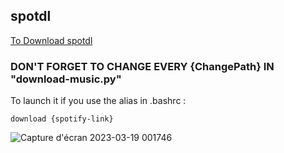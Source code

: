 ## spotdl

[To Download spotdl](https://github.com/spotDL/spotify-downloader)

### DON'T FORGET TO CHANGE EVERY {ChangePath} IN "download-music.py" 

To launch it if you use the alias in .bashrc : 
```
download {spotify-link}
```
![Capture d'écran 2023-03-19 001746](https://user-images.githubusercontent.com/81537743/226145030-8031e764-a70c-45be-a2d1-57d39c25b524.png)
